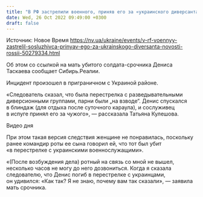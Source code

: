 ```yaml
---
title: "В РФ застрелили военного, приняв его за «украинского диверсанта»"
date: Wed, 26 Oct 2022 09:49:00 +0300
draft: false
---
```

Источник: Новое Время https://nv.ua/ukraine/events/v-rf-voennyy-zastrelil-sosluzhivca-prinyav-ego-za-ukrainskogo-diversanta-novosti-rossii-50279334.html


Об этом со ссылкой на мать убитого солдата-срочника Дениса Таскаева сообщает Сибирь.Реалии.

Инцидент произошел в приграничном с Украиной районе.

«Следователь сказал, что была перестрелка с разведывательными диверсионными группами, парни были „на взводе“. Денис спускался в блиндаж (для отдыха после суточного караула), и сослуживец в испуге принял его за чужого», — рассказала Татьяна Кулешова.

 Видео дня   

При этом такая версия следствия женщине не понравилась, поскольку ранее командир роты ее сына говорил ей, что тот был убит «в перестрелке с украинскими военнослужащими».

«(После возбуждения дела) ротный на связь со мной не вышел, несколько часов не могу до него дозвониться. Когда я сказала следователю, что Денис погиб в перестрелке с украинцами, он удивился: «Как так? Я не знаю, почему вам так сказали», — заявила мать срочника.
